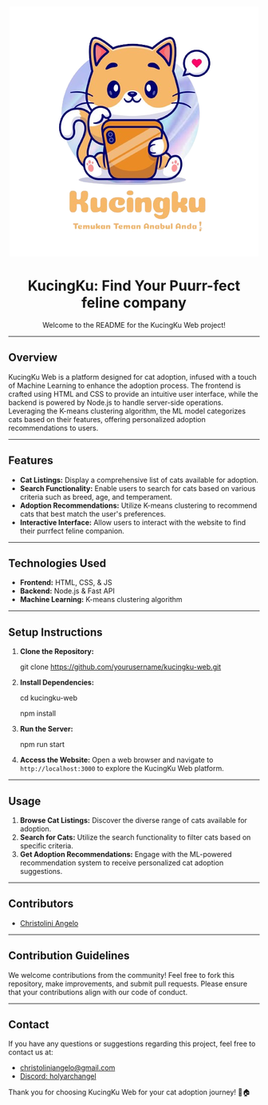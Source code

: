 <p align="center">
  <img src="https://github.com/ChristoliniAngelo/KucingKu-Web/raw/0889cf646241378f81d833e64cc20c64d52a1d42/Web/Properties/gambar/Logo.png" alt="KucingKu Logo">
</p>

<h1 align="center">KucingKu: Find Your Puurr-fect feline company</h1>

<p align="center">Welcome to the README for the KucingKu Web project!</p>

---

## Overview

KucingKu Web is a platform designed for cat adoption, infused with a touch of Machine Learning to enhance the adoption process. The frontend is crafted using HTML and CSS to provide an intuitive user interface, while the backend is powered by Node.js to handle server-side operations. Leveraging the K-means clustering algorithm, the ML model categorizes cats based on their features, offering personalized adoption recommendations to users.

---

## Features

- **Cat Listings:** Display a comprehensive list of cats available for adoption.
- **Search Functionality:** Enable users to search for cats based on various criteria such as breed, age, and temperament.
- **Adoption Recommendations:** Utilize K-means clustering to recommend cats that best match the user's preferences.
- **Interactive Interface:** Allow users to interact with the website to find their purrfect feline companion.

---

## Technologies Used

- **Frontend:** HTML, CSS, & JS
- **Backend:** Node.js & Fast API
- **Machine Learning:** K-means clustering algorithm

---

## Setup Instructions

1. **Clone the Repository:**

   git clone https://github.com/yourusername/kucingku-web.git
2. **Install Dependencies:**

   cd kucingku-web

   npm install
3. **Run the Server:**

   npm run start
4. **Access the Website:**
   Open a web browser and navigate to `http://localhost:3000` to explore the KucingKu Web platform.

---

## Usage

1. **Browse Cat Listings:** Discover the diverse range of cats available for adoption.
2. **Search for Cats:** Utilize the search functionality to filter cats based on specific criteria.
3. **Get Adoption Recommendations:** Engage with the ML-powered recommendation system to receive personalized cat adoption suggestions.

---

## Contributors

- [Christolini Angelo](https://github.com/ChristoliniAngelo)

---

## Contribution Guidelines

We welcome contributions from the community! Feel free to fork this repository, make improvements, and submit pull requests. Please ensure that your contributions align with our code of conduct.

---

## Contact

If you have any questions or suggestions regarding this project, feel free to contact us at:

- [christoliniangelo@gmail.com](mailto:christoliniangelo@gmail.com)
- [Discord: holyarchangel](https://discord.com/users/526421201342562306)

Thank you for choosing KucingKu Web for your cat adoption journey! 🐾🏠
